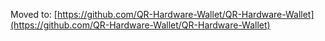 Moved to: [https://github.com/QR-Hardware-Wallet/QR-Hardware-Wallet](https://github.com/QR-Hardware-Wallet/QR-Hardware-Wallet)
